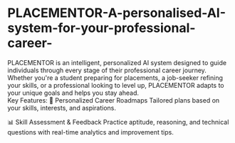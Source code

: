 # PLACEMENTOR-A-personalised-AI-system-for-your-professional-career-
PLACEMENTOR is an intelligent, personalized AI system designed to guide individuals through every stage of their professional career journey. Whether you're a student preparing for placements, a job-seeker refining your skills, or a professional looking to level up, PLACEMENTOR adapts to your unique goals and helps you stay ahead.  
Key Features:
🎯 Personalized Career Roadmaps
Tailored plans based on your skills, interests, and aspirations.

📊 Skill Assessment & Feedback
Practice aptitude, reasoning, and technical questions with real-time analytics and improvement tips.
